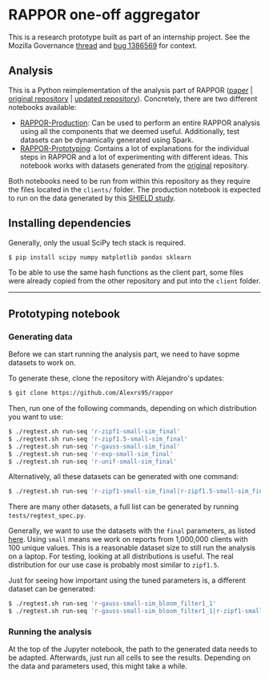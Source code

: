 # RAPPOR one-off aggregator
This is a research prototype built as part of an internship project. See the Mozilla Governance [thread](https://groups.google.com/forum/#!msg/mozilla.governance/81gMQeMEL0w/diyeJRFxAgAJ) and [bug 1386569](https://bugzilla.mozilla.org/show_bug.cgi?id=1386569) for context.

## Analysis

This is a Python reimplementation of the analysis part of RAPPOR ([paper](https://static.googleusercontent.com/media/research.google.com/en//pubs/archive/42852.pdf) | [original repository](https://github.com/google/rappor) | [updated repository](https://github.com/Alexrs95/rappor)).
Concretely, there are two different notebooks available:
- [RAPPOR-Production](RAPPOR-Production.ipynb): Can be used to perform an entire RAPPOR analysis using all the components that we deemed useful. Additionally, test datasets can be dynamically generated using Spark.
- [RAPPOR-Prototyping](RAPPOR-Prototyping.ipynb): Contains a lot of explanations for the individual steps in RAPPOR and a lot of experimenting with different ideas. This notebook works with datasets generated from the [original](https://github.com/Alexrs95/rappor) repository.

Both notebooks need to be run from within this repository as they require the files located in the `clients/` folder. The production notebook is expected to run on the data generated by this [SHIELD study](https://github.com/mozilla/shield-study-rappor/).

## Installing dependencies

Generally, only the usual SciPy tech stack is required.

```sh
$ pip install scipy numpy matplotlib pandas sklearn
```

To be able to use the same hash functions as the client part, some files were already copied from the other repository and put into the `client` folder.

---

## Prototyping notebook

### Generating data

Before we can start running the analysis part, we need to have sopme datasets to work on.

To generate these, clone the repository with Alejandro's updates: 

```sh
$ git clone https://github.com/Alexrs95/rappor
```

Then, run one of the following commands, depending on which distribution you want to use: 

```sh
$ ./regtest.sh run-seq 'r-zipf1-small-sim_final'
$ ./regtest.sh run-seq 'r-zipf1.5-small-sim_final'
$ ./regtest.sh run-seq 'r-gauss-small-sim_final'
$ ./regtest.sh run-seq 'r-exp-small-sim_final'
$ ./regtest.sh run-seq 'r-unif-small-sim_final'
```

Alternatively, all these datasets can be generated with one command:

```sh
$ ./regtest.sh run-seq 'r-zipf1-small-sim_final|r-zipf1.5-small-sim_final|r-gauss-small-sim_final|r-exp-small-sim_final|r-unif-small-sim_final'
```

There are many other datasets, a full list can be generated by running `tests/regtest_spec.py`.

Generally, we want to use the datasets with the `final` parameters, as listed [here](https://bugzilla.mozilla.org/show_bug.cgi?id=1379195).
Using `small` means we work on reports from 1,000,000 clients with 100 unique values. This is a reasonable dataset size to still run the analysis on a laptop.
For testing, looking at all distributions is useful. The real distribution for our use case is probably most similar to `zipf1.5`.

Just for seeing how important using the tuned parameters is, a different dataset can be generated:
```sh
$ ./regtest.sh run-seq 'r-gauss-small-sim_bloom_filter1_1'
$ ./regtest.sh run-seq 'r-gauss-small-sim_bloom_filter1_1|r-zipf1-small-sim_final|r-zipf1.5-small-sim_final|r-gauss-small-sim_final|r-exp-small-sim_final|r-unif-small-sim_final'
```

### Running the analysis

At the top of the Jupyter notebook, the path to the generated data needs to be adapted. Afterwards, just run all cells to see the results.
Depending on the data and parameters used, this might take a while.
